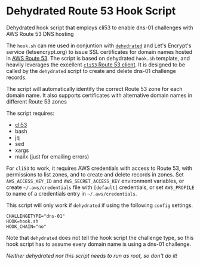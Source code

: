 # Dehydrated Route 53 Hook Script
Dehydrated hook script that employs cli53 to enable dns-01 challenges with AWS Route 53 DNS hosting

The `hook.sh` can me used in conjuntion with [`dehydrated`](https://github.com/lukas2511/dehydrated) and Let's Encrypt's service (letsencrypt.org) to issue SSL certificates for domain names hosted in [AWS Route 53](https://aws.amazon.com/route53/). The script is based on dehydrated `hook.sh` template, and heavily leverages the excellent [`cli53` Route 53 client](https://github.com/barnybug/cli53). It is designed to be called by the `dehydrated` script to create and delete dns-01 challenge records.

The script will automatically identify the correct Route 53 zone for each domain name. It also supports certificates with alternative domain names in different Route 53 zones

The script requires:
- [cli53](https://github.com/barnybug/cli53)
- bash
- jq
- sed
- xargs
- mailx (just for emailing errors)

For `cli53` to work, it requires AWS credentials with access to Route 53, with permissions
to list zones, and to create and delete records in zones. Set `AWS_ACCESS_KEY_ID` and `AWS_SECRET_ACCESS_KEY` environment variables, or create `~/.aws/credentials` file with `[default]` credentials, or set `AWS_PROFILE` to name of a credentials entry in `~/.aws/credentials`.

This script will only work if `dehydrated` if using the following `config` settings.
```
CHALLENGETYPE="dns-01"
HOOK=hook.sh
HOOK_CHAIN="no"
```

Note that `dehydrated` does not tell the hook script the challenge type, so this hook script has to assume every domain name is using a dns-01 challenge.

*Neither dehydrated nor this script needs to run as root, so don't do it!*
